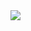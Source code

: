 <img src="https://github-readme-stats.vercel.app/api?username=kullph&theme=graywhite&show_icons=true&count_private=true&hide_title=false&hide_border=true">
<img src="https://github-readme-stats.vercel.app/api/top-langs?username=kullph&show_icons=true&locale=en&layout=compact&theme=graywhite&count_private=true&hide_border=true>
